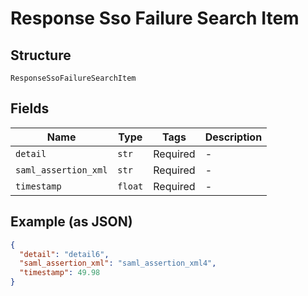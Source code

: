 
# Response Sso Failure Search Item

## Structure

`ResponseSsoFailureSearchItem`

## Fields

| Name | Type | Tags | Description |
|  --- | --- | --- | --- |
| `detail` | `str` | Required | - |
| `saml_assertion_xml` | `str` | Required | - |
| `timestamp` | `float` | Required | - |

## Example (as JSON)

```json
{
  "detail": "detail6",
  "saml_assertion_xml": "saml_assertion_xml4",
  "timestamp": 49.98
}
```

